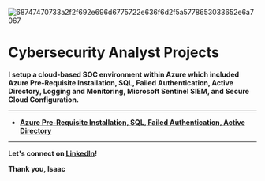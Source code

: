 ![68747470733a2f2f692e696d6775722e636f6d2f5a5778653033652e6a7067](https://user-images.githubusercontent.com/109401839/236074279-96ae8c16-e42d-43bf-9e33-2b2b3d4b5cde.jpg)

<h1>Cybersecurity Analyst Projects</h1>

<b> I setup a cloud-based SOC environment within Azure which included Azure Pre-Requisite Installation, SQL, Failed Authentication, Active Directory, Logging and Monitoring, Microsoft Sentinel SIEM, and Secure Cloud Configuration.<b/>

---

- <b>[Azure Pre-Requisite Installation, SQL, Failed Authentication, Active Directory](https://github.com/Isaac-Ayanda/Cloud-SOC-PreReq)<b>
<!-- - <b>[Logging and Monitoring](https://github.com/fnabeel/Logging-and-Monitoring)<b>
- <b>[Microsoft Sentinel SIEM](https://github.com/fnabeel/Microsoft-Sentinel-SIEM-)<b>
- <b>[Secure Cloud Configuration](https://github.com/fnabeel/Secure-Cloud-Configuration)<b>
- <b>[Comprehensive Summary](https://github.com/fnabeel/Cloud-SOC-Final)<b> -->

----

Let's connect on [LinkedIn](https://www.linkedin.com/in/isaacayanda/)! 

Thank you, Isaac
